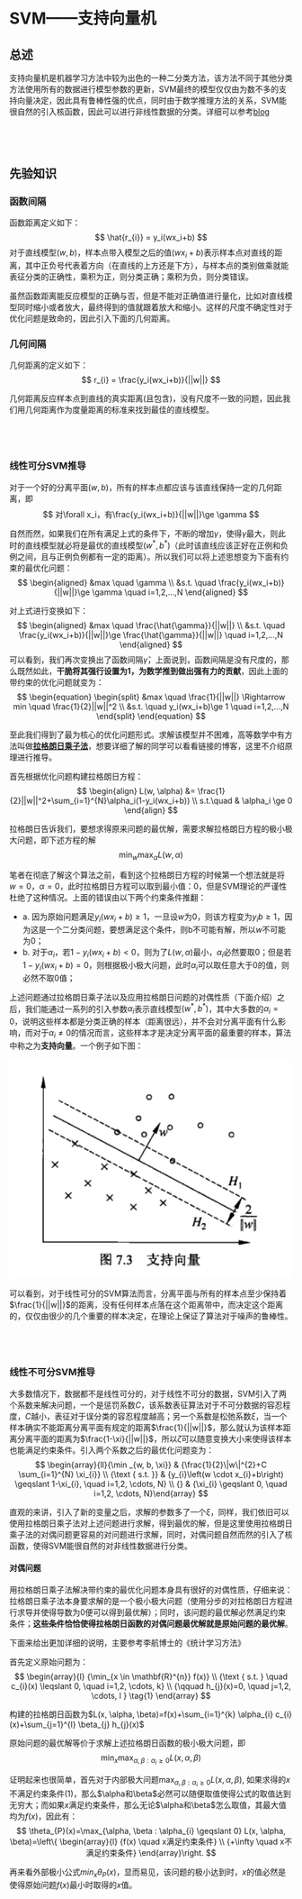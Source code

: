 # SVM——支持向量机

## 总述
支持向量机是机器学习方法中较为出色的一种二分类方法，该方法不同于其他分类方法使用所有的数据进行模型参数的更新，SVM最终的模型仅仅由为数不多的支持向量决定，因此具有鲁棒性强的优点，同时由于数学推理方法的关系，SVM能很自然的引入核函数，因此可以进行非线性数据的分类。详细可以参考[blog](https://blog.csdn.net/jieming2002/article/details/79317496)

&nbsp;
---
## 先验知识
### 函数间隔
函数距离定义如下：
$$
\hat{r_{i}} = y_i(wx_i+b)
$$
对于直线模型$(w, b)$，样本点带入模型之后的值$(wx_i+b)$表示样本点对直线的距离，其中正负号代表着方向（在直线的上方还是下方），与样本点的类别做乘就能表征分类的正确性，乘积为正，则分类正确；乘积为负，则分类错误。

虽然函数距离能反应模型的正确与否，但是不能对正确值进行量化，比如对直线模型同时缩小或者放大，最终得到的值就跟着放大和缩小。这样的尺度不确定性对于优化问题是致命的，因此引入下面的几何距离。

### 几何间隔
几何距离的定义如下：
$$
r_{i} = \frac{y_i(wx_i+b)}{||w||}
$$

几何距离反应样本点到直线的真实距离(且包含)，没有尺度不一致的问题，因此我们用几何距离作为度量距离的标准来找到最佳的直线模型。

&nbsp;
---
### 线性可分SVM推导

对于一个好的分离平面$(w, b)$，所有的样本点都应该与该直线保持一定的几何距离，即
$$
对\forall x_i，有\frac{y_i(wx_i+b)}{||w||}\ge \gamma
$$

自然而然，如果我们在所有满足上式的条件下，不断的增加$\gamma$，使得$\gamma$最大，则此时的直线模型就必将是最优的直线模型$(w^*, b^*)$（此时该直线应该正好在正例和负例之间，且与正例负例都有一定的距离）。所以我们可以将上述思想变为下面有约束的最优化问题：
$$
\begin{aligned}
&max \quad \gamma \\
&s.t. \quad \frac{y_i(wx_i+b)}{||w||}\ge \gamma \quad i=1,2,...,N
\end{aligned}
$$

对上式进行变换如下：
$$
\begin{aligned}
&max \quad \frac{\hat{\gamma}}{||w||} \\
&s.t. \quad \frac{y_i(wx_i+b)}{||w||}\ge \frac{\hat{\gamma}}{||w||} \quad i=1,2,...,N
\end{aligned}
$$
可以看到，我们再次变换出了函数间隔$\hat{\gamma}$，上面说到，函数间隔是没有尺度的，那么既然如此，**干脆将其强行设置为1，为数学推到做出强有力的贡献**，因此上面的带约束的优化问题就变为：
$$
\begin{equation}
\begin{split}
&max \quad \frac{1}{||w||} \Rightarrow min \quad \frac{1}{2}||w||^2 \\
&s.t. \quad y_i(wx_i+b)\ge 1 \quad i=1,2,...,N 
\end{split}  
\end{equation}
$$

至此我们得到了最为核心的优化问题形式。求解该模型并不困难，高等数学中有方法叫做[**拉格朗日乘子法**](https://blog.csdn.net/qq_40036484/article/details/80457800)，想要详细了解的同学可以看看链接的博客，这里不介绍原理进行推导。

首先根据优化问题构建拉格朗日方程：
$$
\begin{align}
L(w, \alpha) &= \frac{1}{2}||w||^2+\sum_{i=1}^{N}\alpha_i(1-y_i(wx_i+b)) \\
s.t.\quad & \alpha_i \ge 0
\end{align}
$$

拉格朗日告诉我们，要想求得原来问题的最优解，需要求解拉格朗日方程的极小极大问题，即下述方程的解
$$
\mathop{min}_{w} \mathop{max}_{\alpha}L(w,\alpha)
$$

笔者在彻底了解这个算法之前，看到这个拉格朗日方程的时候第一个想法就是将$w=0，\alpha=0$，此时拉格朗日方程可以取到最小值：0，但是SVM理论的严谨性杜绝了这种情况。上面的错误由以下两个约束条件推翻：

- a. 因为原始问题满足$y_i(wx_i+b)\ge 1$，一旦设$w$为0，则该方程变为$y_ib\ge 1$，因为这是一个二分类问题，要想满足这个条件，则b不可能有解，所以$w$不可能为0；
- b. 对于$\alpha_i$，若$1-y_i(wx_i+b) < 0$，则为了$L(w, \alpha)$最小，$\alpha_i$必然要取0；但是若$1-y_i(wx_i+b) = 0$，则根据极小极大问题，此时$\alpha_i$可以取任意大于0的值，则必然不取0值；

上述问题通过拉格朗日乘子法以及应用拉格朗日问题的对偶性质（下面介绍）之后，我们能通过一系列的引入参数$\alpha_i$表示直线模型$(w^*, b^*)$，其中大多数的$\alpha_i=0$，说明这些样本都是分类正确的样本（距离很远），并不会对分离平面有什么影响，而对于$\alpha_i \ne 0$的情况而言，这些样本才是决定分离平面的最重要的样本，算法中称之为**支持向量**。一个例子如下图：

<img src="imgs/2019-07-28-22-41-00.png">

可以看到，对于线性可分的SVM算法而言，分离平面与所有的样本点至少保持着$\frac{1}{||w||}$的距离，没有任何样本点落在这个距离带中，而决定这个距离的，仅仅由很少的几个重要的样本决定，在理论上保证了算法对于噪声的鲁棒性。

&nbsp;
---
### 线性不可分SVM推导
大多数情况下，数据都不是线性可分的，对于线性不可分的数据，SVM引入了两个系数来解决问题，一个是惩罚系数$C$，该系数表征算法对于不可分数据的容忍程度，$C$越小，表征对于误分类的容忍程度越高；另一个系数是松弛系数$\xi$，当一个样本确实不能距离分离平面有规定的距离$\frac{1}{||w||}$，那么就认为该样本距离分离平面的距离为$\frac{1-\xi}{||w||}$，所以$\zeta$可以随意变换大小来使得该样本也能满足约束条件。引入两个系数之后的最优化问题变为：
$$
\begin{array}{ll}{\min _{w, b, \xi}} & {\frac{1}{2}\|w\|^{2}+C \sum_{i=1}^{N} \xi_{i}} \\ {\text { s.t. }} & {y_{i}\left(w \cdot x_{i}+b\right) \geqslant 1-\xi_{i}, \quad i=1,2, \cdots, N} \\ {} & {\xi_{i} \geqslant 0, \quad i=1,2, \cdots, N}\end{array}
$$

直观的来讲，引入了新的变量之后，求解的参数多了一个$\xi$，同样，我们依旧可以使用拉格朗日乘子法对上述问题进行求解，得到最优的解，但是这里使用拉格朗日乘子法的对偶问题更容易的对问题进行求解，同时，对偶问题自然而然的引入了核函数，使得SVM能很自然的对非线性数据进行分类。

#### 对偶问题
用拉格朗日乘子法解决带约束的最优化问题本身具有很好的对偶性质，仔细来说：拉格朗日乘子法本身要求解的是一个极小极大问题（使用分步的对拉格朗日方程进行求导并使得导数为0便可以得到最优解）；同时，该问题的最优解必然满足约束条件；**这些条件恰恰使得拉格朗日函数的对偶问题最优解就是原始问题的最优解**。

下面来给出更加详细的说明，主要参考李航博士的《统计学习方法》

首先定义原始问题为：
$$
\begin{array}{l}
{\min_{x \in \mathbf{R}^{n}} f(x)} \\ 
{\text { s.t. } \quad c_{i}(x) \leqslant 0, \quad i=1,2, \cdots, k} \\ 
{\qquad h_{j}(x)=0, \quad j=1,2, \cdots, l } \tag{1}
\end{array}
$$

构建的拉格朗日函数为$L(x, \alpha, \beta)=f(x)+\sum_{i=1}^{k} \alpha_{i} c_{i}(x)+\sum_{j=1}^{l} \beta_{j} h_{j}(x)$

原始问题的最优解等价于求解上述拉格朗日函数的极小极大问题，即
$$\min _{x} \max _{\alpha, \beta : \alpha_{i} \geqslant 0} L(x, \alpha, \beta)$$

证明起来也很简单，首先对于内部极大问题$\max_{\alpha, \beta : \alpha_{i} \geqslant 0} L(x, \alpha, \beta)$, 如果求得的$x$不满足约束条件(1)，那么$\alpha和\beta$必然可以随便取值使得公式的取值达到无穷大；而如果$x$满足约束条件，那么无论$\alpha和\beta$怎么取值，其最大值均为$f(x)$，因此有：
$$
\theta_{P}(x)=\max_{\alpha, \beta : \alpha_{i} \geqslant 0} L(x, \alpha, \beta)=\left\{
\begin{array}{l}
{f(x) \quad x满足约束条件} \\
{+\infty \quad x不满足约束条件}
\end{array}\right.
$$

再来看外部极小公式$min_x \theta_{P}(x)$，显而易见，该问题的极小达到时，$x$的值必然是使得原始问题$f(x)$最小时取得的$x$值。


